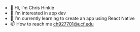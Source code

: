 - 👋 Hi, I’m Chris Hinkle
- 👀 I’m interested in app dev
- 🌱 I’m currently learning to create an app using React Native
- 📫 How to reach me ch927701@ucf.edu

<!---
Clutch-Hinkle/Clutch-Hinkle is a ✨ special ✨ repository because its `README.md` (this file) appears on your GitHub profile.
You can click the Preview link to take a look at your changes.
--->
